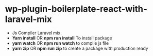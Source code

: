 # wp-plugin-boilerplate-react-with-laravel-mix

* Js Compiler Laravel mix
* **Yarn install** OR **npm run install**  To install package 
* **yarn watch** OR **npm run watch** to compile js file
* **yarn zip** OR **npm run zip** to create a package with production ready

